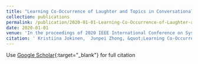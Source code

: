 ```yaml
---
title: "Learning Co-Occurrence of Laughter and Topics in Conversational Interactions"
collection: publications
permalink: /publication/2020-01-01-Learning-Co-Occurrence-of-Laughter-and-Topics-in-Conversational-Interactions
date: 2020-01-01
venue: 'In the proceedings of 2020 IEEE International Conference on Systems, Man, and Cybernetics (SMC)'
citation: ' Kristiina Jokinen,  Junpei Zhong, &quot;Learning Co-Occurrence of Laughter and Topics in Conversational Interactions.&quot; In the proceedings of 2020 IEEE International Conference on Systems, Man, and Cybernetics (SMC), 2020.'
---
```

Use [Google Scholar](https://scholar.google.com/scholar?q=Learning+Co+Occurrence+of+Laughter+and+Topics+in+Conversational+Interactions){:target="_blank"} for full citation